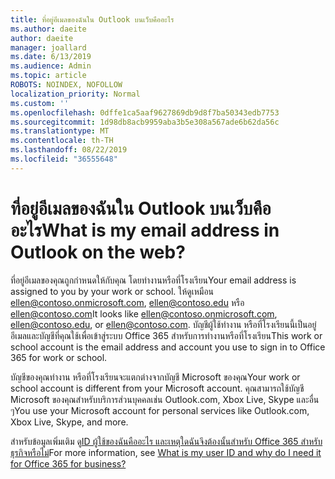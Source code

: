 ```yaml
---
title: ที่อยู่อีเมลของฉันใน Outlook บนเว็บคืออะไร
ms.author: daeite
author: daeite
manager: joallard
ms.date: 6/13/2019
ms.audience: Admin
ms.topic: article
ROBOTS: NOINDEX, NOFOLLOW
localization_priority: Normal
ms.custom: ''
ms.openlocfilehash: 0dffe1ca5aaf9627869db9d8f7ba50343edb7753
ms.sourcegitcommit: 1d98db8acb9959aba3b5e308a567ade6b62da56c
ms.translationtype: MT
ms.contentlocale: th-TH
ms.lasthandoff: 08/22/2019
ms.locfileid: "36555648"
---
```

# <a name="what-is-my-email-address-in-outlook-on-the-web"></a><span data-ttu-id="8a7c2-102">ที่อยู่อีเมลของฉันใน Outlook บนเว็บคืออะไร</span><span class="sxs-lookup"><span data-stu-id="8a7c2-102">What is my email address in Outlook on the web?</span></span>

<span data-ttu-id="8a7c2-103">ที่อยู่อีเมลของคุณถูกกำหนดให้กับคุณ โดยทำงานหรือที่โรงเรียน</span><span class="sxs-lookup"><span data-stu-id="8a7c2-103">Your email address is assigned to you by your work or school.</span></span> <span data-ttu-id="8a7c2-104">ให้ดูเหมือน ellen@contoso.onmicrosoft.com, ellen@contoso.edu หรือ ellen@contoso.com</span><span class="sxs-lookup"><span data-stu-id="8a7c2-104">It looks like ellen@contoso.onmicrosoft.com, ellen@contoso.edu, or ellen@contoso.com.</span></span> <span data-ttu-id="8a7c2-105">บัญชีผู้ใช้ทำงาน หรือที่โรงเรียนนี้เป็นอยู่อีเมลและบัญชีที่คุณใช้เพื่อเข้าสู่ระบบ Office 365 สำหรับการทำงานหรือที่โรงเรียน</span><span class="sxs-lookup"><span data-stu-id="8a7c2-105">This work or school account is the email address and account you use to sign in to Office 365 for work or school.</span></span>

<span data-ttu-id="8a7c2-106">บัญชีของคุณทำงาน หรือที่โรงเรียนจะแตกต่างจากบัญชี Microsoft ของคุณ</span><span class="sxs-lookup"><span data-stu-id="8a7c2-106">Your work or school account is different from your Microsoft account.</span></span> <span data-ttu-id="8a7c2-107">คุณสามารถใช้บัญชี Microsoft ของคุณสำหรับบริการส่วนบุคคลเช่น Outlook.com, Xbox Live, Skype และอื่น ๆ</span><span class="sxs-lookup"><span data-stu-id="8a7c2-107">You use your Microsoft account for personal services like Outlook.com, Xbox Live, Skype, and more.</span></span>

<span data-ttu-id="8a7c2-108">สำหรับข้อมูลเพิ่มเติม ดู[ID ผู้ใช้ของฉันคืออะไร และเหตุใดฉันจึงต้องนั้นสำหรับ Office 365 สำหรับธุรกิจหรือไม่](https://support.office.com/article/37da662b-5da6-4b56-a091-2731b2ecc8b4)</span><span class="sxs-lookup"><span data-stu-id="8a7c2-108">For more information, see [What is my user ID and why do I need it for Office 365 for business?](https://support.office.com/article/37da662b-5da6-4b56-a091-2731b2ecc8b4)</span></span>